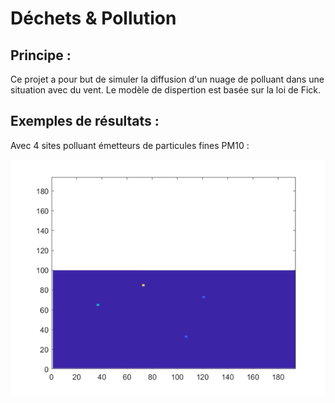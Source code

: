 # Déchets & Pollution

## Principe :

Ce projet a pour but de simuler la diffusion d'un nuage de polluant dans une situation avec du vent. 
Le modèle de dispertion est basée sur la loi de Fick.


## Exemples de résultats : 

Avec 4 sites polluant émetteurs de particules fines PM10 :

![Représentation Graphique](result/movie.gif)



